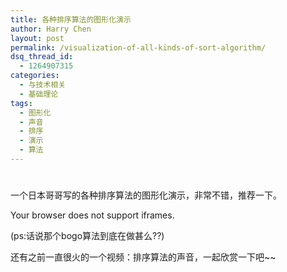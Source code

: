 ```yaml
---
title: 各种排序算法的图形化演示
author: Harry Chen
layout: post
permalink: /visualization-of-all-kinds-of-sort-algorithm/
dsq_thread_id:
  - 1264907315
categories:
  - 与技术相关
  - 基础理论
tags:
  - 图形化
  - 声音
  - 排序
  - 演示
  - 算法
---
```

# 

一个日本哥哥写的各种排序算法的图形化演示，非常不错，推荐一下。

Your browser does not support iframes.

(ps:话说那个bogo算法到底在做甚么??)

还有之前一直很火的一个视频：排序算法的声音，一起欣赏一下吧~~